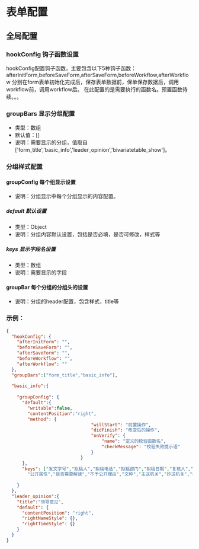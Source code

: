# 表单配置
## 全局配置
### hookConfig 钩子函数设置
hookConfig配置钩子函数，主要包含以下5种钩子函数：
afterInitForm,beforeSaveForm,afterSaveForm,beforeWorkflow,afterWorkflow
分别在form表单初始化完成后，保存表单数据前，保单保存数据后，调用workflow前，调用workflow后。
在此配置的是需要执行的函数名。预置函数待续。。。
### groupBars 显示分组配置
* 类型：数组
* 默认值：[]
* 说明：需要显示的分组，值取自['form_title','basic_info','leader_opinion','bivariatetable_show']。

### 分组样式配置
#### groupConfig 每个组显示设置
* 说明：分组显示中每个分组显示的内容配置。

##### default 默认设置
* 类型：Object
* 说明：分组内容默认设置，包括是否必填，是否可修改，样式等

##### keys 显示字段名设置
* 类型：数组
* 说明：需要显示的字段
#### groupBar 每个分组的分组头的设置
* 说明：分组的header配置，包含样式，title等
### 示例：
``` json
{
  "hookConfig": {
    "afterInitForm": "",
    "beforeSaveForm": "",
    "afterSaveForm": "",
    "beforeWorkflow": "",
    "afterWorkflow": ""
  },
  "groupBars":["form_title","basic_info"],
 
  "basic_info":{
    
    "groupConfig": {
      "default":{
        "writable":false,
        "contentPosition":"right",
        "method": {
        						"willStart": "前置操作",
        						"didFinish": "改变后的操作",
        						"onVerify": {
        							"name": "定义的校验函数名",
        							"checkMessage": "校验失败提示语"
        						}
        					}
      },
      "keys": ["发文字号","拟稿人","拟稿电话","拟稿部门","拟稿日期","复核人","紧急程度","密级",
        "公开属性","是否需要解读","不予公开理由","文种","主送机关","抄送机关","拟稿意见"]
      
    }
  },
  "leader_opinion":{
    "title":"领导意见",
    "default": {
      "contentPosition": "right",
      "rightNameStyle": {},
      "rightTimeStyle": {}
    }
  }
}
```
